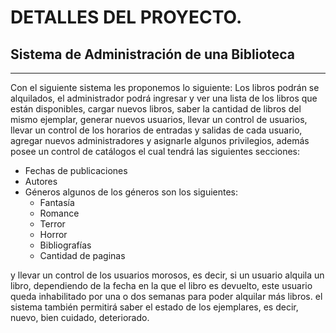 # DETALLES DEL PROYECTO.

## Sistema de Administración de una Biblioteca

---

Con el siguiente sistema les proponemos lo siguiente: 
  Los libros podrán se alquilados, el administrador podrá ingresar y ver una lista de los libros que están disponibles, cargar nuevos libros, saber la cantidad de libros del mismo ejemplar, generar nuevos usuarios, llevar un control de usuarios, llevar un control de los horarios de entradas y salidas de cada usuario, agregar nuevos administradores y asignarle algunos privilegios, además posee un control de catálogos el cual tendrá las siguientes secciones:

  - Fechas de publicaciones
  - Autores
  - Géneros algunos de los géneros son los siguientes:
    - Fantasía
    - Romance
    - Terror
    - Horror
    - Bibliografías
    - Cantidad de paginas

  y llevar un control de los usuarios morosos, es decir, si un usuario alquila un libro, dependiendo de la fecha en la que el libro es devuelto, este usuario queda inhabilitado por una o dos semanas para poder alquilar más libros.
  el sistema también permitirá saber el estado de los ejemplares, es decir, nuevo, bien cuidado, deteriorado.

